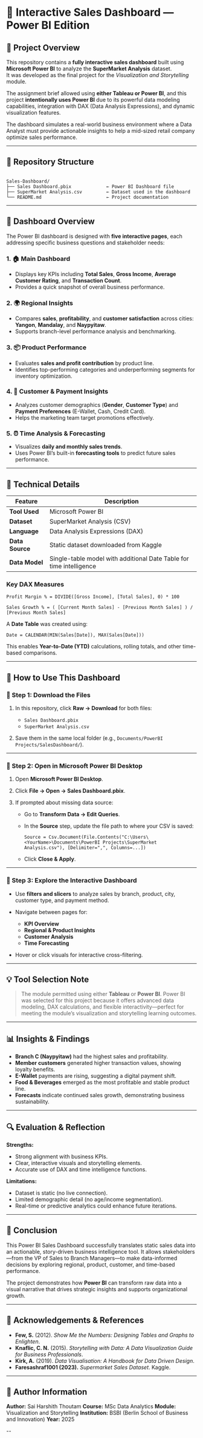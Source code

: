 
# 🧭 Interactive Sales Dashboard — Power BI Edition

## 📘 Project Overview
This repository contains a **fully interactive sales dashboard** built using **Microsoft Power BI** to analyze the **SuperMarket Analysis** dataset.  
It was developed as the final project for the *Visualization and Storytelling* module.

The assignment brief allowed using **either Tableau or Power BI**, and this project **intentionally uses Power BI** due to its powerful data modeling capabilities, integration with DAX (Data Analysis Expressions), and dynamic visualization features.  

The dashboard simulates a real-world business environment where a Data Analyst must provide actionable insights to help a mid-sized retail company optimize sales performance.

---

## 📂 Repository Structure
```

Sales-Dashboard/
├── Sales Dashboard.pbix             ← Power BI Dashboard file
├── SuperMarket Analysis.csv         ← Dataset used in the dashboard
└── README.md                        ← Project documentation

````

---

## 🧩 Dashboard Overview

The Power BI dashboard is designed with **five interactive pages**, each addressing specific business questions and stakeholder needs:

### 1. 🏠 Main Dashboard
- Displays key KPIs including **Total Sales**, **Gross Income**, **Average Customer Rating**, and **Transaction Count**.  
- Provides a quick snapshot of overall business performance.

### 2. 🌍 Regional Insights
- Compares **sales**, **profitability**, and **customer satisfaction** across cities:  
  **Yangon**, **Mandalay**, and **Naypyitaw**.  
- Supports branch-level performance analysis and benchmarking.

### 3. 📦 Product Performance
- Evaluates **sales and profit contribution** by product line.  
- Identifies top-performing categories and underperforming segments for inventory optimization.

### 4. 👥 Customer & Payment Insights
- Analyzes customer demographics (**Gender**, **Customer Type**) and **Payment Preferences** (E-Wallet, Cash, Credit Card).  
- Helps the marketing team target promotions effectively.

### 5. ⏰ Time Analysis & Forecasting
- Visualizes **daily and monthly sales trends**.  
- Uses Power BI’s built-in **forecasting tools** to predict future sales performance.  

---

## 🧠 Technical Details

| Feature | Description |
|----------|--------------|
| **Tool Used** | Microsoft Power BI |
| **Dataset** | SuperMarket Analysis (CSV) |
| **Language** | Data Analysis Expressions (DAX) |
| **Data Source** | Static dataset downloaded from Kaggle |
| **Data Model** | Single-table model with additional Date Table for time intelligence |

### Key DAX Measures
```DAX
Profit Margin % = DIVIDE([Gross Income], [Total Sales], 0) * 100
````

```DAX
Sales Growth % = ( [Current Month Sales] - [Previous Month Sales] ) / [Previous Month Sales]
```

A **Date Table** was created using:

```DAX
Date = CALENDAR(MIN(Sales[Date]), MAX(Sales[Date]))
```

This enables **Year-to-Date (YTD)** calculations, rolling totals, and other time-based comparisons.

---

## 🧩 How to Use This Dashboard

### 🔹 Step 1: Download the Files

1. In this repository, click **Raw → Download** for both files:

   * `Sales Dashboard.pbix`
   * `SuperMarket Analysis.csv`
2. Save them in the same local folder (e.g., `Documents/PowerBI Projects/SalesDashboard/`).

---

### 🔹 Step 2: Open in Microsoft Power BI Desktop

1. Open **Microsoft Power BI Desktop**.
2. Click **File → Open → Sales Dashboard.pbix**.
3. If prompted about missing data source:

   * Go to **Transform Data → Edit Queries**.
   * In the **Source** step, update the file path to where your CSV is saved:

     ```
     Source = Csv.Document(File.Contents("C:\Users\<YourName>\Documents\PowerBI Projects\SuperMarket Analysis.csv"), [Delimiter=",", Columns=...])
     ```
   * Click **Close & Apply**.

---

### 🔹 Step 3: Explore the Interactive Dashboard

* Use **filters and slicers** to analyze sales by branch, product, city, customer type, and payment method.
* Navigate between pages for:

  * **KPI Overview**
  * **Regional & Product Insights**
  * **Customer Analysis**
  * **Time Forecasting**
* Hover or click visuals for interactive cross-filtering.

---

## 💡 Tool Selection Note

> The module permitted using either **Tableau** or **Power BI**.
> Power BI was selected for this project because it offers advanced data modeling, DAX calculations, and flexible interactivity—perfect for meeting the module’s visualization and storytelling learning outcomes.

---

## 📊 Insights & Findings

* **Branch C (Naypyitaw)** had the highest sales and profitability.
* **Member customers** generated higher transaction values, showing loyalty benefits.
* **E-Wallet** payments are rising, suggesting a digital payment shift.
* **Food & Beverages** emerged as the most profitable and stable product line.
* **Forecasts** indicate continued sales growth, demonstrating business sustainability.

---

## 🔍 Evaluation & Reflection

**Strengths:**

* Strong alignment with business KPIs.
* Clear, interactive visuals and storytelling elements.
* Accurate use of DAX and time intelligence functions.

**Limitations:**

* Dataset is static (no live connection).
* Limited demographic detail (no age/income segmentation).
* Real-time or predictive analytics could enhance future iterations.

---

## 🏁 Conclusion

This Power BI Sales Dashboard successfully translates static sales data into an actionable, story-driven business intelligence tool.
It allows stakeholders—from the VP of Sales to Branch Managers—to make data-informed decisions by exploring regional, product, customer, and time-based performance.

The project demonstrates how **Power BI** can transform raw data into a visual narrative that drives strategic insights and supports organizational growth.

---

## 🙏 Acknowledgements & References

* **Few, S.** (2012). *Show Me the Numbers: Designing Tables and Graphs to Enlighten*.
* **Knaflic, C. N.** (2015). *Storytelling with Data: A Data Visualization Guide for Business Professionals*.
* **Kirk, A.** (2019). *Data Visualisation: A Handbook for Data Driven Design*.
* **Faresashraf1001 (2023).** *Supermarket Sales Dataset*. Kaggle.

---

## 👤 Author Information

**Author:** Sai Harshith Thoutam
**Course:** MSc Data Analytics
**Module:** Visualization and Storytelling
**Institution:** BSBI (Berlin School of Business and Innovation)
**Year:** 2025

--
